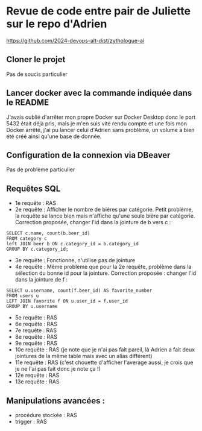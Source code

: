 # Revue de code entre pair de Juliette sur le repo d'Adrien

https://github.com/2024-devops-alt-dist/zythologue-al

## Cloner le projet

Pas de soucis particulier

## Lancer docker avec la commande indiquée dans le README

J'avais oublié d'arrêter mon propre Docker sur Docker Desktop donc le port 5432 était déjà pris, mais je m'en suis vite rendu compte et une fois mon Docker arrêté, j'ai pu lancer celui d'Adrien sans problème, un volume a bien été créé ainsi qu'une base de donnée. 

## Configuration de la connexion via DBeaver

Pas de problème particulier

## Requêtes SQL 

- 1e requête : RAS
- 2e requête : Afficher le nombre de bières par catégorie. Petit problème, la requête se lance bien mais n'affiche qu'une seule bière par catégorie. Correction proposée, changer l'id dans la jointure de b vers c : 
```
SELECT c.name, count(b.beer_id)
FROM category c
left JOIN beer b ON c.category_id = b.category_id
GROUP BY c.category_id;
```
- 3e requête : Fonctionne, n'utilise pas de jointure 
- 4e requête : Même problème que pour la 2e requête, problème dans la sélection du bonne id pour la jointure. Correction proposée : changer l'id dans la jointure de f :
```
SELECT u.username, count(f.beer_id) AS favorite_number
FROM users u 
LEFT JOIN favorite f ON u.user_id = f.user_id
GROUP BY u.username 
```
- 5e requête : RAS
- 6e requête : RAS
- 7e requête : RAS
- 8e requête : RAS
- 9e requête : RAS
- 10e requête : RAS (je note que je n'ai pas fait pareil, là Adrien a fait deux jointures de la même table mais avec un alias différent)
- 11e requête : RAS (c'est chouette d'afficher l'average aussi, je crois que je ne l'ai pas fait donc je note ça !)
- 12e requête : RAS
- 13e requête : RAS

## Manipulations avancées :

- procédure stockée : RAS
- trigger : RAS

